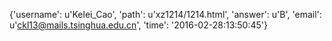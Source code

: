 {'username': u'Kelei_Cao', 'path': u'xz1214/1214.html', 'answer': u'B', 'email': u'ckl13@mails.tsinghua.edu.cn', 'time': '2016-02-28:13:50:45'}